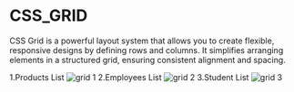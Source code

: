 # CSS_GRID
CSS Grid is a powerful layout system that allows you to create flexible, responsive designs by defining rows and columns. It simplifies arranging elements in a structured grid, ensuring consistent alignment and spacing. 

1.Products List
![grid 1](https://github.com/user-attachments/assets/fc8555b4-196e-4c15-9dc7-b4e8d822686c)
2.Employees List
![grid 2](https://github.com/user-attachments/assets/de6d6767-fb55-46f4-9014-7bf95a19302f)
3.Student List
![grid 3](https://github.com/user-attachments/assets/04a9a900-efa8-43b8-8249-2c042c3803b9)
